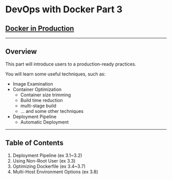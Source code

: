 # DevOps with Docker Part 3

## [Docker in Production](https://devopswithdocker.com/part3/)

---

## Overview

This part will introduce users to a production-ready practices.

You will learn some useful techniques, such as:

- Image Examination
- Container Optimization
    - Container size trimming
    - Build time reduction
    - multi-stage build
    - ... and some other techniques
- Deployment Pipeline
    - Automatic Deployment


---

## Table of Contents

1. Deployment Pipeline (ex 3.1~3.2)
2. Using Non-Root User (ex 3.3)
3. Optimizing Dockerfile (ex 3.4~3.7)
4. Multi-Host Environment Options (ex 3.8)